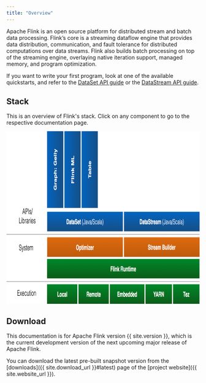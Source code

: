 ```yaml
---
title: "Overview"
---
```

<!--
Licensed to the Apache Software Foundation (ASF) under one
or more contributor license agreements.  See the NOTICE file
distributed with this work for additional information
regarding copyright ownership.  The ASF licenses this file
to you under the Apache License, Version 2.0 (the
"License"); you may not use this file except in compliance
with the License.  You may obtain a copy of the License at

  http://www.apache.org/licenses/LICENSE-2.0

Unless required by applicable law or agreed to in writing,
software distributed under the License is distributed on an
"AS IS" BASIS, WITHOUT WARRANTIES OR CONDITIONS OF ANY
KIND, either express or implied.  See the License for the
specific language governing permissions and limitations
under the License.
-->

Apache Flink is an open source platform for distributed stream and batch data processing. Flink’s core is
a streaming dataflow engine that provides data distribution, communication, and fault tolerance for distributed
computations over data streams. Flink also builds batch processing on top of the streaming engine, overlaying
native iteration support, managed memory, and program optimization.

If you want to write your first program, look at one of the available quickstarts, and refer to the
[DataSet API guide](apis/programming_guide.html) or the [DataStream API guide](apis/streaming_guide.html).

## Stack

This is an overview of Flink's stack. Click on any component to go to the respective documentation page.

<img src="fig/overview-stack-0.9.png" width="893" height="450" alt="Stack" usemap="#overview-stack">

<map name="overview-stack">
  <area shape="rect" coords="188,0,263,200" alt="Graph API: Gelly" href="libs/gelly_guide.html">
  <area shape="rect" coords="268,0,343,200" alt="Flink ML" href="libs/ml/">
  <area shape="rect" coords="348,0,423,200" alt="Table" href="libs/table.html">

  <area shape="rect" coords="188,205,538,260" alt="DataSet API (Java/Scala)" href="apis/programming_guide.html">
  <area shape="rect" coords="543,205,893,260" alt="DataStream API (Java/Scala)" href="apis/streaming_guide.html">

  <!-- <area shape="rect" coords="188,275,538,330" alt="Optimizer" href="optimizer.html"> -->
  <!-- <area shape="rect" coords="543,275,893,330" alt="Stream Builder" href="streambuilder.html"> -->

  <area shape="rect" coords="188,335,893,385" alt="Flink Runtime" href="internals/general_arch.html">

  <area shape="rect" coords="188,405,328,455" alt="Local" href="apis/local_execution.html">
  <area shape="rect" coords="333,405,473,455" alt="Remote" href="apis/cluster_execution.html">
  <area shape="rect" coords="478,405,638,455" alt="Embedded" href="apis/local_execution.html">
  <area shape="rect" coords="643,405,765,455" alt="YARN" href="setup/yarn_setup.html">
  <area shape="rect" coords="770,405,893,455" alt="Tez" href="setup/flink_on_tez.html">
</map>


## Download

This documentation is for Apache Flink version {{ site.version }}, which is the current development version of the next upcoming major release of Apache Flink.

You can download the latest pre-built snapshot version from the [downloads]({{ site.download_url }}#latest) page of the [project website]({{ site.website_url }}).

<!--The Scala API uses Scala {{ site.scala_version }}. Please make sure to use a compatible version.

The Scala API uses Scala 2.10, but you can use the API with Scala 2.11. To use Flink with
Scala 2.11, please check [build guide](/setup/building.html#build-flink-for-a-specific-scala-version)
and [programming guide](/apis/programming_guide.html#scala-dependency-versions).-->



